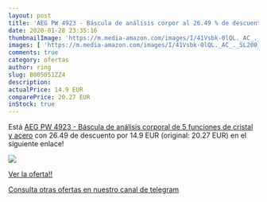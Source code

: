 ```yaml
---
layout: post
title: 'AEG PW 4923 - Báscula de análisis corpor al 26.49 % de descuento'
date: 2020-01-28 23:35:16
thumbnailImage: 'https://m.media-amazon.com/images/I/41Vsbk-0lQL._AC_._SL200_.jpg'
images: [ 'https://m.media-amazon.com/images/I/41Vsbk-0lQL._AC_._SL200_.jpg' ]
comments: true
category: ofertas
author: ring
slug: B005051ZZ4
description:
actualPrice: 14.9 EUR
comparePrice: 20.27 EUR
inStock: true
---
```


Está [AEG PW 4923 - Báscula de análisis corporal de 5 funciones  de cristal y acero](https://www.amazon.com/dp/B005051ZZ4/?tag=redken08-20) con 26.49 de descuento por 14.9 EUR (original: 20.27 EUR) en el siguiente enlace!

[![](https://m.media-amazon.com/images/I/41Vsbk-0lQL._AC_._SL200_.jpg)](https://www.amazon.com/dp/B005051ZZ4/?tag=redken08-20)

[Ver la oferta!!](https://www.amazon.com/dp/B005051ZZ4/?tag=redken08-20)

[Consulta otras ofertas en nuestro canal de telegram](https://t.me/s/ofertas25)
